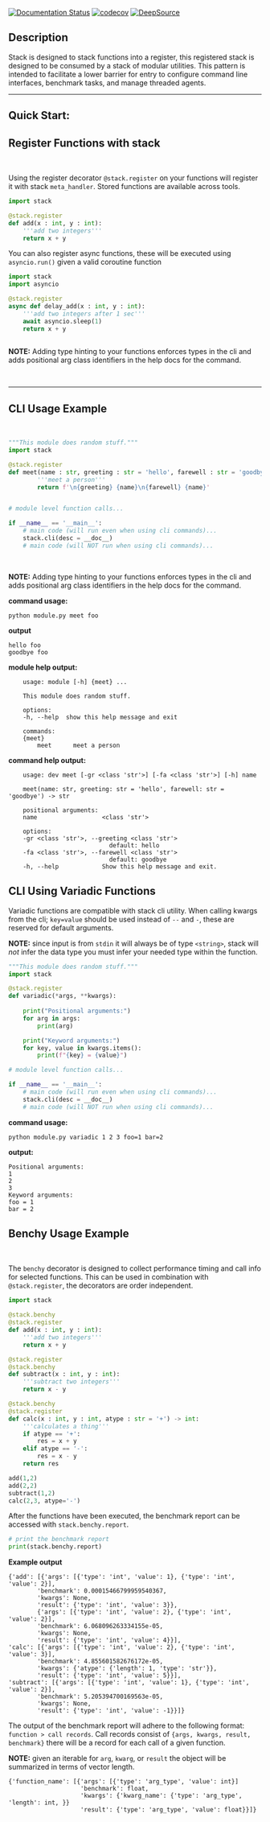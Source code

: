 [![Documentation Status](https://readthedocs.org/projects/stackdocs/badge/?version=latest)](https://stackdocs.readthedocs.io/en/latest/?badge=latest)
[![codecov](https://codecov.io/gh/aastopher/stack/branch/main/graph/badge.svg?token=6E9OZ92IER)](https://codecov.io/gh/aastopher/stack)
[![DeepSource](https://app.deepsource.com/gh/aastopher/stack.svg/?label=active+issues&show_trend=true&token=Cb1BDZodMpRy6GmIyFkpYUPQ)](https://app.deepsource.com/gh/aastopher/stack/?ref=repository-badge)

## Description

Stack is designed to stack functions into a register, this registered stack is designed to be consumed by a stack of modular utilities. This pattern is intended to facilitate a lower barrier for entry to configure command line interfaces, benchmark tasks, and manage threaded agents.
***

## Quick Start:

## Register Functions with stack

</br>

Using the register decorator `@stack.register` on your functions will register it with stack `meta_handler`. Stored functions are available across tools.

```python
import stack

@stack.register
def add(x : int, y : int):
    '''add two integers'''
    return x + y

```

You can also register async functions, these will be executed using `asyncio.run()` given a valid coroutine function

```python
import stack
import asyncio

@stack.register
async def delay_add(x : int, y : int):
    '''add two integers after 1 sec'''
    await asyncio.sleep(1)
    return x + y
    
```

**NOTE:** Adding type hinting to your functions enforces types in the cli and adds positional arg class identifiers in the help docs for the command.

</br>

***

## CLI Usage Example

</br>

```python
"""This module does random stuff."""
import stack

@stack.register
def meet(name : str, greeting : str = 'hello', farewell : str = 'goodbye') -> str:
        '''meet a person'''
        return f'\n{greeting} {name}\n{farewell} {name}'


# module level function calls...

if __name__ == '__main__':
    # main code (will run even when using cli commands)...
    stack.cli(desc = __doc__)
    # main code (will NOT run when using cli commands)...
```

</br>

**NOTE:** Adding type hinting to your functions enforces types in the cli and adds positional arg class identifiers in the help docs for the command.

**command usage:**

```
python module.py meet foo
```

**output**

```
hello foo
goodbye foo
```

**module help output:**

```
    usage: module [-h] {meet} ...

    This module does random stuff.

    options:
    -h, --help  show this help message and exit

    commands:
    {meet}
        meet      meet a person
```

**command help output:**

```
    usage: dev meet [-gr <class 'str'>] [-fa <class 'str'>] [-h] name

    meet(name: str, greeting: str = 'hello', farewell: str = 'goodbye') -> str

    positional arguments:
    name                  <class 'str'>

    options:
    -gr <class 'str'>, --greeting <class 'str'>
                            default: hello
    -fa <class 'str'>, --farewell <class 'str'>
                            default: goodbye
    -h, --help            Show this help message and exit.
```

## CLI Using Variadic Functions

Variadic functions are compatible with stack cli utility. When calling kwargs from the cli; `key=value` should be used instead of `--` and `-`, these are reserved for default arguments.

**NOTE:** since input is from `stdin` it will always be of type `<string>`, stack will _not_ infer the data type you must infer your needed type within the function.

```python
"""This module does random stuff."""
import stack

@stack.register
def variadic(*args, **kwargs):
    
    print("Positional arguments:")
    for arg in args:
        print(arg)

    print("Keyword arguments:")
    for key, value in kwargs.items():
        print(f"{key} = {value}")

# module level function calls...

if __name__ == '__main__':
    # main code (will run even when using cli commands)...
    stack.cli(desc = __doc__)
    # main code (will NOT run when using cli commands)...
```

**command usage:**

```
python module.py variadic 1 2 3 foo=1 bar=2
```

**output:**

```
Positional arguments:
1
2
3
Keyword arguments:
foo = 1
bar = 2
```

## Benchy Usage Example

</br>

The `benchy` decorator is designed to collect performance timing and call info for selected functions. This can be used in combination with `@stack.register`, the decorators are order independent.

```python
import stack

@stack.benchy
@stack.register
def add(x : int, y : int):
    '''add two integers'''
    return x + y

@stack.register
@stack.benchy
def subtract(x : int, y : int):
    '''subtract two integers'''
    return x - y

@stack.benchy
@stack.register
def calc(x : int, y : int, atype : str = '+') -> int:
    '''calculates a thing'''
    if atype == '+':
        res = x + y
    elif atype == '-':
        res = x - y
    return res

add(1,2)
add(2,2)
subtract(1,2)
calc(2,3, atype='-')

```

After the functions have been executed, the benchmark report can be accessed with `stack.benchy.report`.

```python
# print the benchmark report
print(stack.benchy.report)
```

**Example output**

```
{'add': [{'args': [{'type': 'int', 'value': 1}, {'type': 'int', 'value': 2}],
        'benchmark': 0.00015466799959540367,
        'kwargs': None,
        'result': {'type': 'int', 'value': 3}},
        {'args': [{'type': 'int', 'value': 2}, {'type': 'int', 'value': 2}],
        'benchmark': 6.068096263334155e-05,
        'kwargs': None,
        'result': {'type': 'int', 'value': 4}}],
'calc': [{'args': [{'type': 'int', 'value': 2}, {'type': 'int', 'value': 3}],
        'benchmark': 4.855601582676172e-05,
        'kwargs': {'atype': {'length': 1, 'type': 'str'}},
        'result': {'type': 'int', 'value': 5}}],
'subtract': [{'args': [{'type': 'int', 'value': 1}, {'type': 'int', 'value': 2}],
        'benchmark': 5.205394700169563e-05,
        'kwargs': None,
        'result': {'type': 'int', 'value': -1}}]}
```

The output of the benchmark report will adhere to the following format: `function > call records`. Call records consist of `{args, kwargs, result, benchmark}` there will be a record for each call of a given function.

**NOTE:** given an iterable for `arg`, `kwarg`, or `result` the object will be summarized in terms of vector length.

```
{'function_name': [{'args': [{'type': 'arg_type', 'value': int}]
                    'benchmark': float,
                    'kwargs': {'kwarg_name': {'type': 'arg_type', 'length': int, }}
                    'result': {'type': 'arg_type', 'value': float}}]}
```